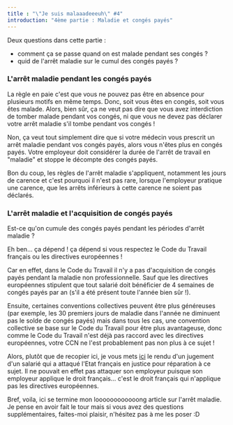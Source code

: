 ```yaml
---
title : "\"Je suis malaaadeeeuh\" #4"
introduction: "4ème partie : Maladie et congés payés"
---
```


Deux questions dans cette partie :
 - comment ça se passe quand on est malade pendant ses congés ?
 - quid de l'arrêt maladie sur le cumul des congés payés ?

### L'arrêt maladie pendant les congés payés

La règle en paie c'est que vous ne pouvez pas être en absence pour plusieurs motifs en même temps. Donc, soit vous êtes en congés, soit vous êtes malade. Alors, bien sûr, ça ne veut pas dire que vous avez interdiction de tomber malade pendant vos congés, ni que vous ne devez pas déclarer votre arrêt maladie s'il tombe pendant vos congés !

Non, ça veut tout simplement dire que si votre médecin vous prescrit un arrêt maladie pendant vos congés payés, alors vous n'êtes plus en congés payés. Votre employeur doit considérer la durée de l'arrêt de travail en "maladie" et stoppe le décompte des congés payés.

Bon du coup, les règles de l'arrêt maladie s'appliquent, notamment les jours de carence et c'est pourquoi il n'est pas rare, lorsque l'employeur pratique une carence, que les arrêts inférieurs à cette carence ne soient pas déclarés.


### L'arrêt maladie et l'acquisition de congés payés

Est-ce qu'on cumule des congés payés pendant les périodes d'arrêt maladie ?

Eh ben... ça dépend ! ça dépend si vous respectez le Code du Travail français ou les directives européennes !

Car en effet, dans le Code du Travail il n'y a pas d'acquisition de congés payés pendant la maladie non professionnelle. Sauf que les directives européennes stipulent que tout salarié doit bénéficier de 4 semaines de congés payés par an (s'il a été présent toute l'année bien sûr !).

Ensuite, certaines conventions collectives peuvent être plus généreuses (par exemple, les 30 premiers jours de maladie dans l'année ne diminuent pas le solde de congés payés) mais dans tous les cas, une convention collective se base sur le Code du Travail pour être plus avantageuse, donc comme le Code du Travail n'est déjà pas raccord avec les directives européennes, votre CCN ne l'est probablement pas non plus à ce sujet !

Alors, plutôt que de recopier ici, je vous mets [ici](http://www.editions-tissot.fr/actualite/droit-du-travail-article.aspx?secteur=PME&id_art=7621&titre=Non+acquisition+de+cong%C3%A9s+pay%C3%A9s+durant+un+arr%C3%AAt+maladie+%3A+l%E2%80%99Etat+condamn%C3%A9) le rendu d'un jugement d'un salarié qui a attaqué l'Etat français en justice pour réparation à ce sujet. Il ne pouvait en effet pas attaquer son employeur puisque son employeur applique le droit français... c'est le droit français qui n'applique pas les directives européennes.

Bref, voila, ici se termine mon loooooooooooong article sur l'arrêt maladie. Je pense en avoir fait le tour mais si vous avez des questions supplémentaires, faites-moi plaisir, n'hésitez pas à me les poser :D
